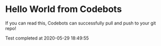 # Hello World from Codebots

If you can read this, Codebots can successfully pull and push to your git repo!

Test completed at 2020-05-29 18:49:55